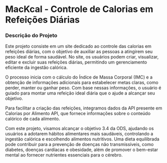 # MacKcal - Controle de Calorias em Refeições Diárias

### Descrição do Projeto

Este projeto consiste em um site dedicado ao controle das calorias em refeições diárias, com o objetivo de auxiliar as pessoas a atingirem seu peso ideal de forma saudável. No site, os usuários podem criar, visualizar, editar e excluir suas refeições diárias, permitindo um gerenciamento eficiente da ingestão calórica.

O processo inicia com o cálculo do Índice de Massa Corporal (IMC) e a obtenção de informações adicionais para estabelecer metas claras, como perder, manter ou ganhar peso. Com base nessas informações, o usuário é guiado para montar uma refeição ideal diária que o ajude a alcançar seu objetivo.

Para facilitar a criação das refeições, integramos dados da API presente em Calorias por Alimento API, que fornece informações sobre o conteúdo calórico de cada alimento.

Com este projeto, visamos alcançar o objetivo 3.4 da ODS, ajudando os usuários a adotarem hábitos alimentares mais saudáveis, controlando a ingestão calórica e escolhendo alimentos nutritivos. Uma dieta equilibrada pode contribuir para a prevenção de doenças não transmissíveis, como diabetes, doenças cardíacas e obesidade, além de promover o bem-estar mental ao fornecer nutrientes essenciais para o cérebro.
